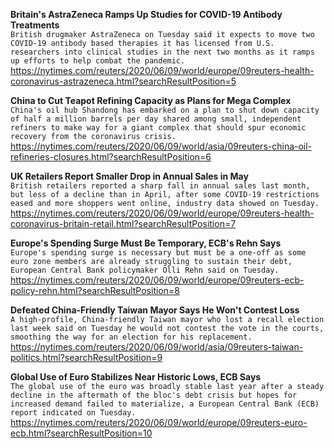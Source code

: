 **Britain's AstraZeneca Ramps Up Studies for COVID-19 Antibody Treatments**\
`British drugmaker AstraZeneca on Tuesday said it expects to move two COVID-19 antibody based therapies it has licensed from U.S. researchers into clinical studies in the next two months as it ramps up efforts to help combat the pandemic.`\
https://nytimes.com/reuters/2020/06/09/world/europe/09reuters-health-coronavirus-astrazeneca.html?searchResultPosition=5

**China to Cut Teapot Refining Capacity as Plans for Mega Complex**\
`China's oil hub Shandong has embarked on a plan to shut down capacity of half a million barrels per day shared among small, independent refiners to make way for a giant complex that should spur economic recovery from the coronavirus crisis.`\
https://nytimes.com/reuters/2020/06/09/world/asia/09reuters-china-oil-refineries-closures.html?searchResultPosition=6

**UK Retailers Report Smaller Drop in Annual Sales in May**\
`British retailers reported a sharp fall in annual sales last month, but less of a decline than in April, after some COVID-19 restrictions eased and more shoppers went online, industry data showed on Tuesday.`\
https://nytimes.com/reuters/2020/06/09/world/europe/09reuters-health-coronavirus-britain-retail.html?searchResultPosition=7

**Europe's Spending Surge Must Be Temporary, ECB's Rehn Says**\
`Europe's spending surge is necessary but must be a one-off as some euro zone members are already struggling to sustain their debt, European Central Bank policymaker Olli Rehn said on Tuesday. `\
https://nytimes.com/reuters/2020/06/09/world/europe/09reuters-ecb-policy-rehn.html?searchResultPosition=8

**Defeated China-Friendly Taiwan Mayor Says He Won't Contest Loss**\
`A high-profile, China-friendly Taiwan mayor who lost a recall election last week said on Tuesday he would not contest the vote in the courts, smoothing the way for an election for his replacement.`\
https://nytimes.com/reuters/2020/06/09/world/asia/09reuters-taiwan-politics.html?searchResultPosition=9

**Global Use of Euro Stabilizes Near Historic Lows, ECB Says**\
`The global use of the euro was broadly stable last year after a steady decline in the aftermath of the bloc's debt crisis but hopes for increased demand failed to materialize, a European Central Bank (ECB) report indicated on Tuesday. `\
https://nytimes.com/reuters/2020/06/09/world/europe/09reuters-euro-ecb.html?searchResultPosition=10

